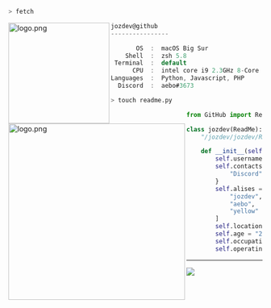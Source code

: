 ```zsh
> fetch
```

<img align="left" src="https://i.pinimg.com/736x/fb/a6/20/fba62002393ad4e428f924ec7a7dee74.jpg" alt="logo.png" width="200" height="200" /> 

```csharp
jozdev@github
----------------

       OS  :  macOS Big Sur
    Shell  :  zsh 5.8
 Terminal  :  default
      CPU  :  intel core i9 2.3GHz 8-Core
Languages  :  Python, Javascript, PHP
  Discord  :  aebo#3673
```


```zsh
> touch readme.py
```

<img align="left" src="https://i.pinimg.com/736x/73/19/8b/73198b2ae41af4f254cec9e6a237a9d2.jpg" alt="logo.png" width="350" height="350"  /> 

```py
from GitHub import ReadMe

class jozdev(ReadMe):
    "/jozdev/jozdev/README.md"

    def __init__(self):
        self.username = "jozdev"
        self.contacts = {
            "Discord": "aebo#3673",
        }
        self.alises = [
            "jozdev",
            "aebo",
            "yellow"
        ]
        self.location = "Portugal"
        self.age = "20, Born 04 May 2001"
        self.occupation = "Cibersecurity Student"
        self.operating_system = "Ubuntu, Linux"
```


---

![](https://komarev.com/ghpvc/?username=jozdev&style=flat-square)

